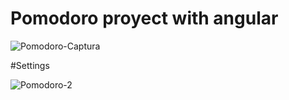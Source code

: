 # Pomodoro proyect with angular

![Pomodoro-Captura](https://github.com/Nacho2070/Pomodoro/assets/144856832/51df6744-b68a-4441-b3c1-e82716fcc91e)

#Settings

![Pomodoro-2](https://github.com/Nacho2070/Pomodoro/assets/144856832/ee1b8e49-8358-4c2d-890c-a690fcf0cc29)
